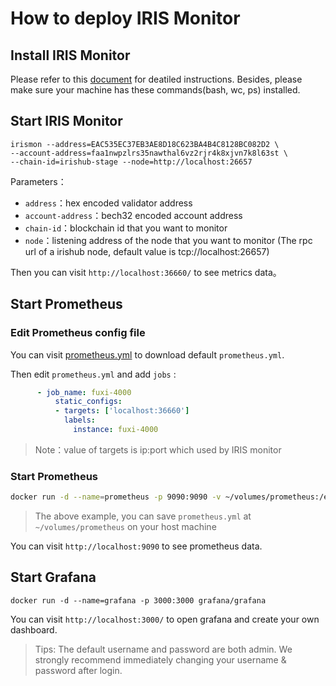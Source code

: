 # How to deploy IRIS Monitor

## Install IRIS Monitor 
Please refer to this [document](https://github.com/irisnet/irishub/blob/master/docs/get-started/Install-Iris.md) for deatiled instructions. Besides, please make sure your machine has these commands(bash, wc, ps) installed.

## Start IRIS Monitor

```
irismon --address=EAC535EC37EB3AE8D18C623BA4B4C8128BC082D2 \
--account-address=faa1nwpzlrs35nawthal6vz2rjr4k8xjvn7k8l63st \
--chain-id=irishub-stage --node=http://localhost:26657
```

Parameters：

- `address`：hex encoded validator address
- `account-address`：bech32 encoded account address
- `chain-id`：blockchain id that you want to monitor
- `node`：listening address of the node that you want to monitor (The rpc url of a irishub node, default value is tcp://localhost:26657)

Then you can visit `http://localhost:36660/` to see metrics data。

## Start Prometheus

### Edit Prometheus config file

You can visit [prometheus.yml](https://github.com/prometheus/prometheus/blob/master/documentation/examples/prometheus.yml) to download default `prometheus.yml`.

Then edit `prometheus.yml` and add `jobs` :

```yaml
      - job_name: fuxi-4000
          static_configs:
          - targets: ['localhost:36660']
            labels:
              instance: fuxi-4000
```

> Note：value of targets is ip:port which used by IRIS monitor 

### Start Prometheus

```bash
docker run -d --name=prometheus -p 9090:9090 -v ~/volumes/prometheus:/etc/prometheus prom/prometheus
```

> The above example, you can save `prometheus.yml` at `~/volumes/prometheus` on your host machine

You can visit `http://localhost:9090` to see prometheus data.

## Start Grafana

```
docker run -d --name=grafana -p 3000:3000 grafana/grafana
```

You can visit `http://localhost:3000/` to open grafana and create your own dashboard.

> Tips: The default username and password are both admin. We strongly recommend immediately changing your username & password after login.